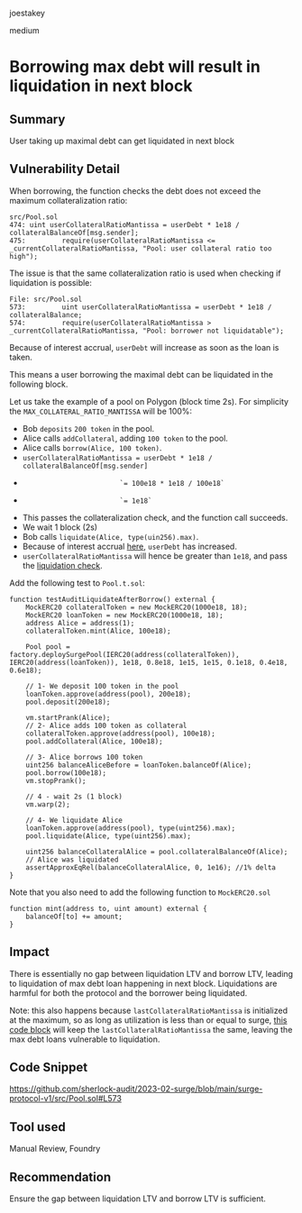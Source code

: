 joestakey

medium

# Borrowing max debt will result in liquidation in next block

## Summary
User taking up maximal debt can get liquidated in next block

## Vulnerability Detail
When borrowing, the function checks the debt does not exceed the maximum collateralization ratio:

```solidity
src/Pool.sol
474: uint userCollateralRatioMantissa = userDebt * 1e18 / collateralBalanceOf[msg.sender];
475:         require(userCollateralRatioMantissa <= _currentCollateralRatioMantissa, "Pool: user collateral ratio too high");
```

The issue is that the same collateralization ratio is used when checking if liquidation is possible:

```solidity
File: src/Pool.sol
573:         uint userCollateralRatioMantissa = userDebt * 1e18 / collateralBalance;
574:         require(userCollateralRatioMantissa > _currentCollateralRatioMantissa, "Pool: borrower not liquidatable");
```

Because of interest accrual, `userDebt` will increase as soon as the loan is taken.

This means a user borrowing the maximal debt can be liquidated in the following block.


Let us take the example of a pool on Polygon (block time 2s). For simplicity the `MAX_COLLATERAL_RATIO_MANTISSA` will be 100%:

- Bob `deposits` `200 token` in the pool.
- Alice calls `addCollateral`, adding `100 token` to the pool.
- Alice calls `borrow(Alice, 100 token)`.  
- `userCollateralRatioMantissa = userDebt * 1e18 / collateralBalanceOf[msg.sender]`
-                             `= 100e18 * 1e18 / 100e18`
-                             `= 1e18`
- This passes the collateralization check, and the function call succeeds.
- We wait 1 block (2s)
- Bob calls `liquidate(Alice, type(uin256).max)`.
- Because of interest accrual [here](https://github.com/sherlock-audit/2023-02-surge/blob/main/surge-protocol-v1/src/Pool.sol#L154-L156), `userDebt` has increased.
- `userCollateralRatioMantissa` will hence be greater than `1e18`, and pass the [liquidation check](https://github.com/sherlock-audit/2023-02-surge/blob/main/surge-protocol-v1/src/Pool.sol#L574). 

Add the following test to `Pool.t.sol`:
```Solidity
function testAuditLiquidateAfterBorrow() external {
    MockERC20 collateralToken = new MockERC20(1000e18, 18);
    MockERC20 loanToken = new MockERC20(1000e18, 18);
    address Alice = address(1);
    collateralToken.mint(Alice, 100e18);

    Pool pool = factory.deploySurgePool(IERC20(address(collateralToken)), IERC20(address(loanToken)), 1e18, 0.8e18, 1e15, 1e15, 0.1e18, 0.4e18, 0.6e18);
    
    // 1- We deposit 100 token in the pool
    loanToken.approve(address(pool), 200e18);
    pool.deposit(200e18);
    
    vm.startPrank(Alice);
    // 2- Alice adds 100 token as collateral
    collateralToken.approve(address(pool), 100e18);
    pool.addCollateral(Alice, 100e18); 

    // 3- Alice borrows 100 token
    uint256 balanceAliceBefore = loanToken.balanceOf(Alice);
    pool.borrow(100e18);
    vm.stopPrank();

    // 4 - wait 2s (1 block)
    vm.warp(2);

    // 4- We liquidate Alice
    loanToken.approve(address(pool), type(uint256).max);
    pool.liquidate(Alice, type(uint256).max);

    uint256 balanceCollateralAlice = pool.collateralBalanceOf(Alice);
    // Alice was liquidated 
    assertApproxEqRel(balanceCollateralAlice, 0, 1e16); //1% delta
}
```

Note that you also need to add the following function to `MockERC20.sol`

```solidity
function mint(address to, uint amount) external {
    balanceOf[to] += amount;
}
```

## Impact
There is essentially no gap between liquidation LTV and borrow LTV, leading to liquidation of max debt loan happening in next block.
Liquidations are harmful for both the protocol and the borrower being liquidated.

Note: this also happens because `lastCollateralRatioMantissa` is initialized at the maximum, so as long as utilization is less than or equal to surge, [this code block](https://github.com/sherlock-audit/2023-02-surge/blob/main/surge-protocol-v1/src/Pool.sol#L230-L232) will keep the `lastCollateralRatioMantissa` the same, leaving the max debt loans vulnerable to liquidation.

## Code Snippet
https://github.com/sherlock-audit/2023-02-surge/blob/main/surge-protocol-v1/src/Pool.sol#L573

## Tool used
Manual Review, Foundry

## Recommendation
Ensure the gap between liquidation LTV and borrow LTV is sufficient. 